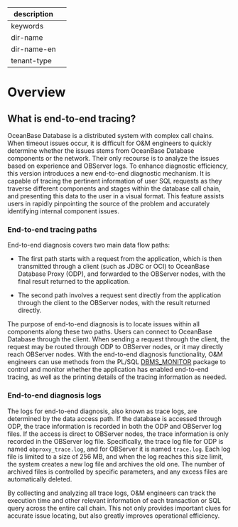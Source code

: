 |description||
|---|---|
|keywords||
|dir-name||
|dir-name-en||
|tenant-type||

# Overview

## What is end-to-end tracing?

OceanBase Database is a distributed system with complex call chains. When timeout issues occur, it is difficult for O&M engineers to quickly determine whether the issues stems from OceanBase Database components or the network. Their only recourse is to analyze the issues based on experience and OBServer logs. To enhance diagnostic efficiency, this version introduces a new end-to-end diagnostic mechanism. It is capable of tracing the pertinent information of user SQL requests as they traverse different components and stages within the database call chain, and presenting this data to the user in a visual format. This feature assists users in rapidly pinpointing the source of the problem and accurately identifying internal component issues.

### End-to-end tracing paths

End-to-end diagnosis covers two main data flow paths:

- The first path starts with a request from the application, which is then transmitted through a client (such as JDBC or OCI) to OceanBase Database Proxy (ODP), and forwarded to the OBServer nodes, with the final result returned to the application.

- The second path involves a request sent directly from the application through the client to the OBServer nodes, with the result returned directly.

The purpose of end-to-end diagnosis is to locate issues within all components along these two paths.
Users can connect to OceanBase Database through the client. When sending a request through the client, the request may be routed through ODP to OBServer nodes, or it may directly reach OBServer nodes. With the end-to-end diagnosis functionality, O&M engineers can use methods from the PL/SQL [DBMS_MONITOR](../../../700.reference/500.sql-reference/300.pl-reference/300.pl-oracle/1400.pl-system-package-oracle/10000.dbms-monitor-oracle/100.dbms-monitor-overview-oracle.md) package to control and monitor whether the application has enabled end-to-end tracing, as well as the printing details of the tracing information as needed.

### End-to-end diagnosis logs

The logs for end-to-end diagnosis, also known as trace logs, are determined by the data access path. If the database is accessed through ODP, the trace information is recorded in both the ODP and OBServer log files. If the access is direct to OBServer nodes, the trace information is only recorded in the OBServer log file. Specifically, the trace log file for ODP is named `obproxy_trace.log`, and for OBServer it is named `trace.log`. Each log file is limited to a size of 256 MB, and when the log reaches this size limit, the system creates a new log file and archives the old one. The number of archived files is controlled by specific parameters, and any excess files are automatically deleted.

By collecting and analyzing all trace logs, O&M engineers can track the execution time and other relevant information of each transaction or SQL query across the entire call chain. This not only provides important clues for accurate issue locating, but also greatly improves operational efficiency.
